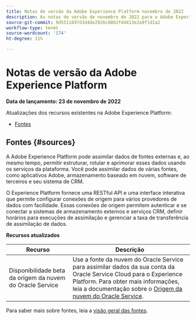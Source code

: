```yaml
---
title: Notas de versão da Adobe Experience Platform novembro de 2022
description: As notas de versão de novembro de 2022 para o Adobe Experience Platform.
source-git-commit: 9d5511697d3d4de2926c8862fdd413e2a9f1d1a2
workflow-type: tm+mt
source-wordcount: '174'
ht-degree: 11%

---
```


# Notas de versão da Adobe Experience Platform

**Data de lançamento: 23 de novembro de 2022**

Atualizações dos recursos existentes na Adobe Experience Platform:

- [Fontes](#sources)

## Fontes {#sources}

A Adobe Experience Platform pode assimilar dados de fontes externas e, ao mesmo tempo, permitir estruturar, rotular e aprimorar esses dados usando os serviços da plataforma. Você pode assimilar dados de várias fontes, como aplicativos Adobe, armazenamento baseado em nuvem, software de terceiros e seu sistema de CRM.

O Experience Platform fornece uma RESTful API e uma interface interativa que permite configurar conexões de origem para vários provedores de dados com facilidade. Essas conexões de origem permitem autenticar e se conectar a sistemas de armazenamento externos e serviços CRM, definir horários para execuções de assimilação e gerenciar a taxa de transferência de assimilação de dados.

**Recursos atualizados**

| Recurso | Descrição |
| --- | --- | 
| Disponibilidade beta da origem da nuvem do Oracle Service | Use a fonte da nuvem do Oracle Service para assimilar dados da sua conta da Oracle Service Cloud para o Experience Platform. Para obter mais informações, leia a documentação sobre o [Origem da nuvem do Oracle Service](../../sources/connectors/customer-success/oracle-service-cloud.md). |

Para saber mais sobre fontes, leia a [visão geral das fontes](../../sources/home.md).
